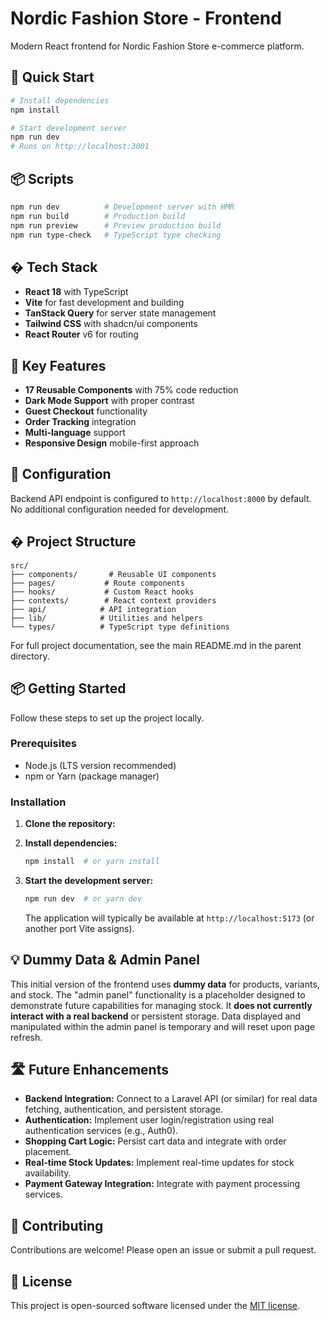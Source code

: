 # Nordic Fashion Store - Frontend

Modern React frontend for Nordic Fashion Store e-commerce platform.

## 🚀 Quick Start

```bash
# Install dependencies
npm install

# Start development server
npm run dev
# Runs on http://localhost:3001
```

## 📦 Scripts

```bash
npm run dev          # Development server with HMR
npm run build        # Production build
npm run preview      # Preview production build
npm run type-check   # TypeScript type checking
```

## �️ Tech Stack

- **React 18** with TypeScript
- **Vite** for fast development and building
- **TanStack Query** for server state management
- **Tailwind CSS** with shadcn/ui components
- **React Router** v6 for routing

## 🧩 Key Features

- **17 Reusable Components** with 75% code reduction
- **Dark Mode Support** with proper contrast
- **Guest Checkout** functionality
- **Order Tracking** integration
- **Multi-language** support
- **Responsive Design** mobile-first approach

## 🔧 Configuration

Backend API endpoint is configured to `http://localhost:8000` by default.
No additional configuration needed for development.

## � Project Structure

```
src/
├── components/       # Reusable UI components
├── pages/           # Route components
├── hooks/           # Custom React hooks
├── contexts/        # React context providers
├── api/            # API integration
├── lib/            # Utilities and helpers
└── types/          # TypeScript type definitions
```

For full project documentation, see the main README.md in the parent directory.

## 📦 Getting Started

Follow these steps to set up the project locally.

### Prerequisites

* Node.js (LTS version recommended)
* npm or Yarn (package manager)

### Installation

1.  **Clone the repository:**

2.  **Install dependencies:**
    ```bash
    npm install  # or yarn install
    ```

3.  **Start the development server:**
    ```bash
    npm run dev  # or yarn dev
    ```
    The application will typically be available at `http://localhost:5173` (or another port Vite assigns).

## 💡 Dummy Data & Admin Panel

This initial version of the frontend uses **dummy data** for products, variants, and stock. The "admin panel" functionality is a placeholder designed to demonstrate future capabilities for managing stock. It **does not currently interact with a real backend** or persistent storage. Data displayed and manipulated within the admin panel is temporary and will reset upon page refresh.

## 🛣️ Future Enhancements

* **Backend Integration:** Connect to a Laravel API (or similar) for real data fetching, authentication, and persistent storage.
* **Authentication:** Implement user login/registration using real authentication services (e.g., Auth0).
* **Shopping Cart Logic:** Persist cart data and integrate with order placement.
* **Real-time Stock Updates:** Implement real-time updates for stock availability.
* **Payment Gateway Integration:** Integrate with payment processing services.

## 🤝 Contributing

Contributions are welcome! Please open an issue or submit a pull request.

## 📄 License

This project is open-sourced software licensed under the [MIT license](https://opensource.org/licenses/MIT).